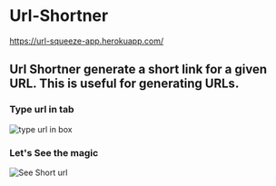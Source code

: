 # Url-Shortner    

https://url-squeeze-app.herokuapp.com/

## Url Shortner generate a short link for a given URL. This is useful for generating URLs.

### Type url in tab

![type url in box](https://user-images.githubusercontent.com/56023606/118689694-ebd6fa00-b824-11eb-8127-2e1b6acdf550.PNG=250x250)


### Let's See the magic

![See Short url](https://user-images.githubusercontent.com/56023606/118689921-25a80080-b825-11eb-8053-54b467083a09.PNG)



